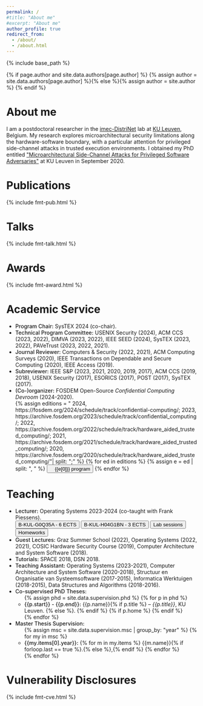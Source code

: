 ```yaml
---
permalink: /
#title: "About me"
#excerpt: "About me"
author_profile: true
redirect_from: 
  - /about/
  - /about.html
---
```

{% include base_path %}

{% if page.author and site.data.authors[page.author] %}
  {% assign author = site.data.authors[page.author] %}{% else %}{% assign author = site.author %}
{% endif %}

# About me

I am a postdoctoral researcher in the 
[imec-DistriNet](https://distrinet.cs.kuleuven.be/)
lab at [KU Leuven](https://www.kuleuven.be/english/), Belgium.
My research explores microarchitectural security limitations along the
hardware-software boundary, with a particular attention for privileged
side-channel attacks in trusted execution environments.
I obtained my PhD entitled ["Microarchitectural Side-Channel Attacks for Privileged
Software Adversaries"](https://jovanbulck.github.io/files/phd-thesis.pdf)
at KU Leuven in September 2020.

<a name="pubs"></a>
# Publications

{% include fmt-pub.html %}

<a name="talks"></a>
# Talks

{% include fmt-talk.html %}

<a name="awards"></a>
# Awards

{% include fmt-award.html %}

<a name="service"></a>
# Academic Service

* <span style="font-weight: 500;">Program Chair:</span> SysTEX 2024 (co-chair).
* <span style="font-weight: 500;">Technical Program Committee:</span> USENIX Security (2024), ACM CCS (2023, 2022), DIMVA (2023, 2022), IEEE SEED (2024), SysTEX (2023, 2022), PAVeTrust (2023, 2022, 2021).
* <span style="font-weight: 500;">Journal Reviewer:</span> Computers & Security (2022, 2021), ACM Computing Surveys (2020), IEEE Transactions on Dependable and Secure Computing (2020), IEEE Access (2019).
* <span style="font-weight: 500;">Subreviewer:</span> IEEE S&P (2023, 2021, 2020, 2019, 2017), ACM CCS (2019, 2018), USENIX Security (2017), ESORICS (2017), POST (2017), SysTEX (2017).
* <span style="font-weight: 500;">(Co-)organizer:</span> FOSDEM Open-Source <em>Confidential Computing Devroom</em> (2024-2020).
    <div>
      {% assign editions = "
          2024, https://fosdem.org/2024/schedule/track/confidential-computing/;
          2023, https://archive.fosdem.org/2023/schedule/track/confidential_computing/;
          2022, https://archive.fosdem.org/2022/schedule/track/hardware_aided_trusted_computing/;
          2021, https://archive.fosdem.org/2021/schedule/track/hardware_aided_trusted_computing/;
          2020, https://archive.fosdem.org/2020/schedule/track/hardware_aided_trusted_computing/"| split: ";"  %}
      {% for ed in editions %}
        {% assign e = ed | split: ", " %}
            <a href="{{e[1]}}"><button class="ref-btn"><img src="images/fosdem.ico" style="height:1em;">{{e[0]}} program</button></a>
      {% endfor %}
    </div>

<a name="teaching"></a>
# Teaching

* <span style="font-weight: 500;">Lecturer:</span> Operating Systems 2023-2024 (co-taught with Frank Piessens).
    <div>
      <a href="https://onderwijsaanbod.kuleuven.be//2023/syllabi/n/G0Q35AN.htm"><button class="ref-btn"><i class="fas fa-info-circle" style="color:#35798e"></i> B-KUL-G0Q35A - 6 ECTS</button></a>
      <a href="https://onderwijsaanbod.kuleuven.be//2023/syllabi/n/H04G1BN.htm"><button class="ref-btn"><i class="fas fa-info-circle" style="color:#35798e"></i> B-KUL-H04G1BN - 3 ECTS</button></a>
      <a href="https://os.edu.distrinet-research.be/"><button class="ref-btn"><i class="fa fa-globe" aria-hidden="true" style="color:#3793ae"></i> Lab sessions</button></a>
      <a href="https://gitlab.kuleuven.be/distrinet/education/operating-systems/kul-os-homework-student"><button class="ref-btn"><i class="fab fa-github" style="color:#171516;" title="Code"></i> Homeworks</button></a>
    </div>
* <span style="font-weight: 500;">Guest Lectures:</span> Graz Summer School (2022), Operating Systems (2022, 2021), COSIC Hardware Security Course (2019), Computer Architecture and System Software (2018).
* <span style="font-weight: 500;">Tutorials:</span> SPACE 2018, DSN 2018.
* <span style="font-weight: 500;">Teaching Assistant:</span> Operating Systems (2023-2021), Computer Architecture and System Software (2020-2018), Structuur en Organisatie van Systeemsoftware (2017-2015), Informatica Werktuigen (2018-2015), Data Structures and Algorithms (2018-2016).
* <span style="font-weight: 500;">Co-supervised PhD Theses:</span>
  <ul>
    {% assign phd = site.data.supervision.phd %}
    {% for p in phd %}
      <li>
        <span style="font-weight: 500;">{{p.start}} - {{p.end}}:</span>
        {{p.name}}{% if p.title %}
          – <em>{{p.title}}</em>, KU Leuven.
            <a href="{{p.pdf}}" class="nounderline">
                <i class="fa fa-file-pdf-o" style="color:#bb0000;" title="PhD thesis"></i>
            </a>
        {% else %}.
        {% endif %}
        {% if p.home %}
            <a href="{{p.home}}" class="nounderline">
                <i class="fa fa-globe" aria-hidden="true" style="color:#3793ae" title="Homepage"></i>
            </a>
        {% endif %}
      </li>
    {% endfor %}
  </ul>
* <span style="font-weight: 500;">Master Thesis Supervision:</span>
  <ul>
    {% assign msc = site.data.supervision.msc | group_by: "year" %}
    {% for my in msc %}
      <li>
        <span style="font-weight: 500;">{{my.items[0].year}}:</span>
        {% for m in my.items %}
          {{m.name}}{% if forloop.last == true %}.{% else %},{% endif %}
        {% endfor %}
      </li>
    {% endfor %}
  </ul>

<a name="cve"></a>
# Vulnerability Disclosures

{% include fmt-cve.html %}
